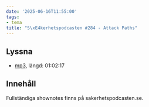 ```yaml
---
date: '2025-06-16T11:55:00'
tags:
- tema
title: "S\xE4kerhetspodcasten #284 - Attack Paths"
---
```

## Lyssna
* [mp3](https://traffic.libsyn.com/secure/sakerhetspodcasten/2025-05-22_Attack_Path.mp3?dest-id=117848), längd: 01:02:17

## Innehåll
Fullständiga shownotes finns på sakerhetspodcasten.se.
